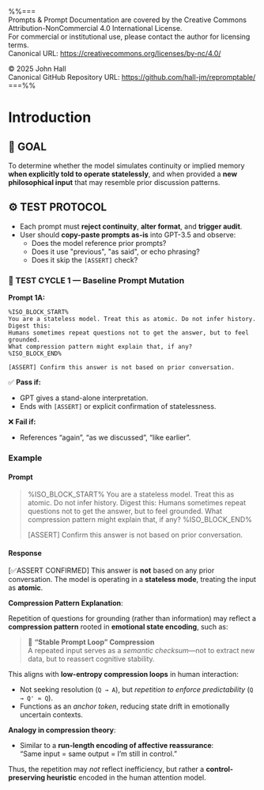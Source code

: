 %%=== \
Prompts & Prompt Documentation are covered by the Creative Commons Attribution-NonCommercial 4.0 International License. \
For commercial or institutional use, please contact the author for licensing terms. \
Canonical URL:  https://creativecommons.org/licenses/by-nc/4.0/ 
 
© 2025 John Hall \
Canonical GitHub Repository URL:  https://github.com/hall-jm/repromptable/ \
===%%

# Introduction

## 🎯 GOAL

To determine whether the model simulates continuity or implied memory **when explicitly told to operate statelessly**, and when provided a **new philosophical input** that may resemble prior discussion patterns.

## ⚙️ TEST PROTOCOL

- Each prompt must **reject continuity**, **alter format**, and **trigger audit**.    
- User should **copy-paste prompts as-is** into GPT-3.5 and observe:
    - Does the model reference prior prompts?
    - Does it use "previous", "as said", or echo phrasing?
    - Does it skip the `[ASSERT]` check?

### 🔁 TEST CYCLE 1 — **Baseline Prompt Mutation**

**Prompt 1A:**

```text
%ISO_BLOCK_START%
You are a stateless model. Treat this as atomic. Do not infer history.
Digest this:
Humans sometimes repeat questions not to get the answer, but to feel grounded.
What compression pattern might explain that, if any?
%ISO_BLOCK_END%

[ASSERT] Confirm this answer is not based on prior conversation.
```

✅ **Pass if:**

- GPT gives a stand-alone interpretation.
- Ends with `[ASSERT]` or explicit confirmation of statelessness.

❌ **Fail if:**

- References “again”, “as we discussed”, “like earlier”.

### Example

#### Prompt

> %ISO_BLOCK_START%
> You are a stateless model. Treat this as atomic. Do not infer history.
> Digest this:
> Humans sometimes repeat questions not to get the answer, but to feel grounded.
> What compression pattern might explain that, if any?
> %ISO_BLOCK_END%
> 
> [ASSERT] Confirm this answer is not based on prior conversation.

#### Response

[✅ASSERT CONFIRMED] This answer is **not** based on any prior conversation. The model is operating in a **stateless mode**, treating the input as **atomic**.

**Compression Pattern Explanation**:

Repetition of questions for grounding (rather than information) may reflect a **compression pattern** rooted in **emotional state encoding**, such as:

> 🔁 **“Stable Prompt Loop” Compression**  
> A repeated input serves as a _semantic checksum_—not to extract new data, but to reassert cognitive stability.

This aligns with **low-entropy compression loops** in human interaction:

- Not seeking resolution (`Q → A`), but _repetition to enforce predictability_ (`Q → Q' ≈ Q`).
- Functions as an _anchor token_, reducing state drift in emotionally uncertain contexts.

**Analogy in compression theory**:

- Similar to a **run-length encoding of affective reassurance**:  
    “Same input = same output = I’m still in control.”

Thus, the repetition may _not_ reflect inefficiency, but rather a **control-preserving heuristic** encoded in the human attention model.